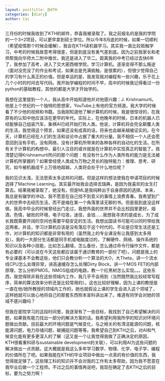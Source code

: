 ```yaml
---
layout: posttitle: 去KTH
categories: [diary]
author: Cai
---
```


三月份的时候我收到了KTH的邮件，恭喜我被录取了。我之前报名的是我的学院的一个3+2项目，可以更早拿到硕士学位。所以今年8月底的时候，如果一切顺利（希望疫情那个时候会缓解），我会在KTH读机器学习。其实我一直比较抵触学习，中考的时候我故意考得很差，但是到底没有勇气差到底。因为之前我家长和老师帮我向华师大二附中推优，我还是进入了华二。距离我的中考已经过去快6年了，我参加了高考，进入了交大密西根学院，学习计算机。逐渐变得不那么叛逆（面对没完没了的作业和考试，如果总是充满抵触，是很累的），但很少觉得自己的学习有什么真正的价值。但是幸运的是，我发现我对编程有一些兴趣，乐于花上几个小时的时间去写代码。我开始学编程的时间不早，高中的时候我记得看过一份python的基础教程，其他的都是大学才开始学的。

我想在这里提到一个人，我从高中开始知道他并对他感兴趣：J. Krishnamurti。他是上个世纪的一个独特的思想家，YouTube上有他的官方频道。我大学的时候看了不少他的视频和书籍。当我刚知道他了解计算机的时候，我是很惊讶的，在我原有的认知中他应该活在更早的年代。实际上，在他晚年的时候，日本的机器人已经能够自己组装汽车，象棋AI已经开始打败人类。他说，计算机将会完全颠覆人类的生活，我觉得这个预言，如果还没有成真的话，将来也会越来越被证实的。在今天，计算机已经在人们的生活和谈论中占据了重大的分量。我不相信一个人还会愿意回到没有手机，没有网络，没有计算机所带来的各种各样的自动化的生活。在所有关于计算机的构想中，最引人注目的或许就是在计算机中实现真正的智能了。我清楚记得Krishnamurti所问的那个问题：有没有什么作为人类所有的能力是无法被计算机所掌握的？如果曾经使人类成为万物之灵长的独特能力：推理、思考、研究，如今被机器成千上万倍地超越，人类将会处于什么地位呢？

我的见识太浅，无法思索太多这样的问题。但是这样的想法使我在申请项目的时候选择了Machine Learning。其实最开始我会选择去瑞典，是因为我喜欢的女生打算去。结果我被录取了，她没有。但是ML是我纯粹出于自身原因的选择。本来，我总是有辍学的冲动，我不愿意在自己找不到意义的事情上浪费青春。我希望到广大的世界中去经历生活，而不是缩在某一个角落里读无聊的书。但是我到底没这样做。我高中毕业的时候曾经出门走过，我想外面的世界并不会比校园里更好。烟酒，色情，破败的环境，电子垃圾，迷信，金钱……我想我寻求的是成长，为了成长我既需要开阔的空间也需要平稳安定的生活。我想出国读书可能可以同时带给我这两者。并且，学习计算机应该是没有落后于这个时代的。不论是日常生活还是工作，对计算机的知识都是非常有用的（虽然我上的专业课没有让我感到太多用处）。我的一大部分生活都是同手机或电脑度过的，了解硬件、网络、操作系统的知识以及各种小技能，比如怎么翻墙，怎么备份，怎么通过命令行操作文件，都是有必要的（可以说在今天这些都应该属于通识教育的一部份了吧）。问题是我上的专业课基本不会教这些，他们只会教分析一个算法的大O，大Theta，讲一个流水线CPU怎么处理异常，讲高速缓存怎么处理Dirty Block，讲一个MOS FET的内部原理，怎么分析PMOS，NMOS组成的电路，教一个红黑树怎么实现。。。这些东西，我觉得除非我在这些领域内工作，我几乎不会用到（当然既然我比较经常写程序，简单的算法效率分析还是比较常用的）。这也比较好理解，因为上课的教授是一直在他/她所教授的领域内工作的，她也就假设上课的学生会进入这个领域了，这样她就可以放心地将自己的那套东西照本宣科讲出来了。难道有同学会对她的领域不感兴趣吗？

但我在密院学习的这段时间里，我逐渐有了一些目标，我找到了自己希望解决的问题，如果我有能力找出一部分的解决方案的话。我希望利用我所学的知识对环境问题做出贡献。目前最大的环境问题是气候变化，与之相关的有清洁能源的问题，核能源问题，电力存储问题，碳捕捉问题等等。我希望自己到KTH之后，对AI和气候变化能有更多更深入的了解（这又是一个让我觉得我做了正确决定的原因，KTH很看重科研与sustainable development的关联），可以利用AI为这些问题的解决做出一点贡献。这大概就是我这么多年学习数学、物理、化学、电子学、编程的价值所在了吧。如果我能在KTH的毕业项目中做出一点真的有价值的东西，我觉得就足够了。这些理工科的知识并不会对我的工作有太多帮助，因为我不愿意在我毕业后做一个工程师。不过之后的事情再说吧，我现在确定了去KTH之后的目标，要为之努力啊！
